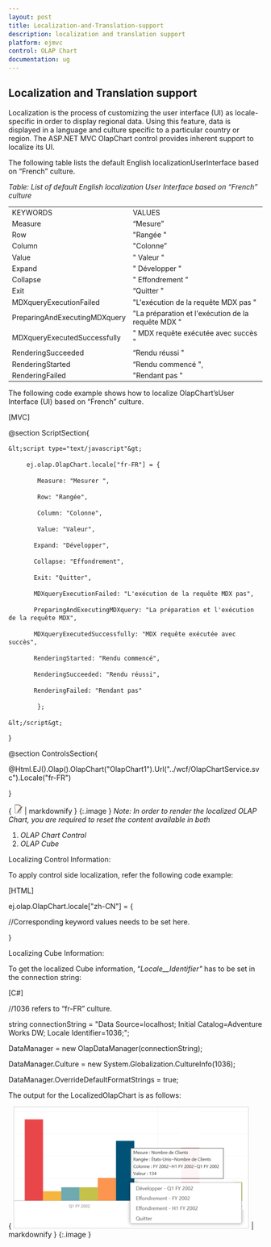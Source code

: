 ```yaml
---
layout: post
title: Localization-and-Translation-support
description: localization and translation support
platform: ejmvc
control: OLAP Chart
documentation: ug
---
```


## Localization and Translation support

Localization is the process of customizing the user interface (UI) as locale-specific in order to display regional data. Using this feature, data is displayed in a language and culture specific to a particular country or region. The ASP.NET MVC OlapChart control provides inherent support to localize its UI.

The following table lists the default English localizationUserInterface based on “French” culture.

_Table: List of default English localization User Interface based on “French” culture_

<table>
<tr>
<td>
KEYWORDS</td><td>
VALUES</td></tr>
<tr>
<td>
Measure</td><td>
“Mesure”</td></tr>
<tr>
<td>
Row</td><td>
"Rangée "</td></tr>
<tr>
<td>
Column</td><td>
"Colonne”</td></tr>
<tr>
<td>
Value</td><td>
" Valeur "</td></tr>
<tr>
<td>
Expand</td><td>
" Développer "</td></tr>
<tr>
<td>
Collapse</td><td>
" Effondrement "</td></tr>
<tr>
<td>
Exit</td><td>
“Quitter "</td></tr>
<tr>
<td>
MDXqueryExecutionFailed</td><td>
"L'exécution de la requête MDX pas "</td></tr>
<tr>
<td>
PreparingAndExecutingMDXquery</td><td>
"La préparation et l'exécution de la requête MDX "</td></tr>
<tr>
<td>
MDXqueryExecutedSuccessfully</td><td>
" MDX requête exécutée avec succès "</td></tr>
<tr>
<td>
RenderingSucceeded</td><td>
“Rendu réussi "</td></tr>
<tr>
<td>
RenderingStarted</td><td>
“Rendu commencé ",</td></tr>
<tr>
<td>
RenderingFailed</td><td>
"Rendant pas "</td></tr>
</table>


The following code example shows how to localize OlapChart’sUser Interface (UI) based on “French” culture.


[MVC]

@section ScriptSection{

    &lt;script type="text/javascript"&gt;

         ej.olap.OlapChart.locale["fr-FR"] = {

            Measure: "Mesurer ",

            Row: "Rangée",

            Column: "Colonne",

            Value: "Valeur",

           Expand: "Développer",

           Collapse: "Effondrement",

           Exit: "Quitter",                                                                                                

           MDXqueryExecutionFailed: "L'exécution de la requête MDX pas",

           PreparingAndExecutingMDXquery: "La préparation et l'exécution de la requête MDX",

           MDXqueryExecutedSuccessfully: "MDX requête exécutée avec succès",                   

           RenderingStarted: "Rendu commencé",           

           RenderingSucceeded: "Rendu réussi",

           RenderingFailed: "Rendant pas"

            };	

    &lt;/script&gt;

}



@section ControlsSection{

@Html.EJ().Olap().OlapChart("OlapChart1").Url("../wcf/OlapChartService.svc").Locale("fr-FR")

} 



{ ![C:/Users/labuser/Desktop/note.jpg](Localization-and-Translation-support_images/Localization-and-Translation-support_img1.jpeg) | markdownify }
{:.image }
_Note: In order to render the localized OLAP Chart, you are required to reset the content available in both_

1. _OLAP Chart Control_
2. _OLAP Cube_

Localizing Control Information:

To apply control side localization, refer the following code example:



[HTML]

ej.olap.OlapChart.locale["zh-CN"] = {

//Corresponding keyword values needs to be set here.

}

Localizing Cube Information:

To get the localized Cube information, “_Locale__Identifier"_ has to be set in the connection string:



[C#]

//1036 refers to “fr-FR” culture.

string connectionString = "Data Source=localhost; Initial Catalog=Adventure Works DW; Locale Identifier=1036;";

DataManager = new OlapDataManager(connectionString);

DataManager.Culture = new System.Globalization.CultureInfo(1036);

DataManager.OverrideDefaultFormatStrings = true;




The output for the LocalizedOlapChart is as follows:

{ ![C:/Users/labuser/Desktop/a.png](Localization-and-Translation-support_images/Localization-and-Translation-support_img2.png) | markdownify }
{:.image }


